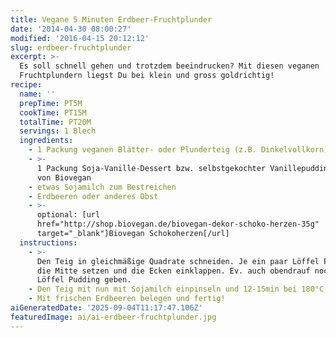 ```yaml
---
title: Vegane 5 Minuten Erdbeer-Fruchtplunder
date: '2014-04-30 08:00:27'
modified: '2016-04-15 20:12:12'
slug: erdbeer-fruchtplunder
excerpt: >-
  Es soll schnell gehen und trotzdem beeindrucken? Mit diesen veganen
  Fruchtplundern liegst Du bei klein und gross goldrichtig!
recipe:
  name: ''
  prepTime: PT5M
  cookTime: PT15M
  totalTime: PT20M
  servings: 1 Blech
  ingredients:
    - 1 Packung veganen Blätter- oder Plunderteig (z.B. Dinkelvollkorn)
    - >-
      1 Packung Soja-Vanille-Dessert bzw. selbstgekochter Vanillepudding z.B.
      von Biovegan
    - etwas Sojamilch zum Bestreichen
    - Erdbeeren oder anderes Obst
    - >-
      optional: [url
      href="http://shop.biovegan.de/biovegan-dekor-schoko-herzen-35g"
      target="_blank"]Biovegan Schokoherzen[/url]
  instructions:
    - >-
      Den Teig in gleichmäßige Quadrate schneiden. Je ein paar Löffel Pudding in
      die Mitte setzen und die Ecken einklappen. Ev. auch obendrauf noch einen
      Löffel Pudding geben.
    - Den Teig mit nun mit Sojamilch einpinseln und 12-15min bei 180°C backen.
    - Mit frischen Erdbeeren belegen und fertig!
aiGeneratedDate: '2025-09-04T11:17:47.106Z'
featuredImage: ai/ai-erdbeer-fruchtplunder.jpg
---
```


